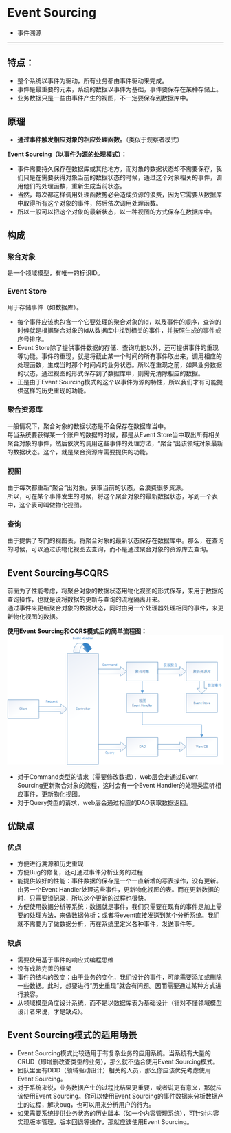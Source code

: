 # Event Sourcing
  * 事件溯源

----
## 特点：  
  * 整个系统以事件为驱动，所有业务都由事件驱动来完成。
  * 事件是最重要的元素，系统的数据以事件为基础，事件要保存在某种存储上。
  * 业务数据只是一些由事件产生的视图，不一定要保存到数据库中。

## 原理
  * **通过事件触发相应对象的相应处理函数。**（类似于观察者模式）
  
**Event Sourcing（以事件为源的处理模式）：**  
  * 事件需要持久保存在数据库或其他地方，而对象的数据状态却不需要保存，我们只是在需要获得对象当前的数据状态的时候，通过这个对象相关的事件，调用他们的处理函数，重新生成当前状态。  
  * 当然，每次都这样调用处理函数势必会造成资源的浪费，因为它需要从数据库中取得所有这个对象的事件，然后依次调用处理函数。  
  * 所以一般可以把这个对象的最新状态，以一种视图的方式保存在数据库中。


## 构成
### 聚合对象
是一个领域模型，有唯一的标识ID。

### Event Store
用于存储事件（如数据库）。  

  * 每个事件应该也包含一个它要处理的聚合对象的id，以及事件的顺序，查询的时候就是根据聚合对象的id从数据库中找到相关的事件，并按照生成的事件或序号排序。
  * Event Store除了提供事件数据的存储、查询功能以外，还可提供事件的重现等功能。事件的重现，就是将截止某一个时间的所有事件取出来，调用相应的处理函数，生成当时那个时间点的业务状态。所以在重现之前，如果业务数据的状态，通过视图的形式保存到了数据库中，则需先清除相应的数据。
  * 正是由于Event Sourcing模式的这个以事件为源的特性，所以我们才有可能提供这样的历史重现的功能。

### 聚合资源库
一般情况下，聚合对象的数据状态是不会保存在数据库当中。  
每当系统要获得某一个账户的数据的时候，都是从Event Store当中取出所有相关聚合对象的事件，然后依次的调用这些事件的处理方法，“聚合”出该领域对象最新的数据状态。这个，就是聚合资源库需要提供的功能。

### 视图
由于每次都重新“聚合”出对象，获取当前的状态，会浪费很多资源。  
所以，可在某个事件发生的时候，将这个聚合对象的最新数据状态，写到一个表中，这个表可叫做物化视图。

### 查询
由于提供了专门的视图表，将聚合对象的最新状态保存在数据库中。那么，在查询的时候，可以通过该物化视图去查询，而不是通过聚合对象的资源库去查询。

## Event Sourcing与CQRS
前面为了性能考虑，将聚合对象的数据状态用物化视图的形式保存，来用于数据的查询操作，也就是说将数据的更新与查询的流程隔离开来。  
通过事件来更新聚合对象的数据状态，同时由另一个处理器处理相同的事件，来更新物化视图的数据。  
  
**使用Event Sourcing和CQRS模式后的简单流程图：**  
![图1](img/event_sourcing_cqrs.png)  

  * 对于Command类型的请求（需要修改数据），web层会走通过Event Sourcing更新聚合对象的流程，这时会有一个Event Handler的处理类监听相应事件，更新物化视图。
  * 对于Query类型的请求，web层会通过相应的DAO获取数据返回。

## 优缺点
### 优点
  * 方便进行溯源和历史重现
  * 方便Bug的修复，还可通过事件分析业务的过程
  * 能提供较好的性能：事件数据的保存是一个一直新增的写表操作，没有更新。由另一个Event Handler处理这些事件，更新物化视图的表。而在更新数据的时，只需要锁记录，所以这个更新的过程也很快。
  * 方便使用数据分析等系统：数据就是事件，我们只需要在现有的事件是加上需要的处理方法，来做数据分析；或者将event直接发送到某个分析系统。我们就不需要为了做数据分析，再在系统里定义各种事件，发送事件等。

### 缺点
  * 需要使用基于事件的响应式编程思维
  * 没有成熟完善的框架
  * 事件的结构的改变：由于业务的变化，我们设计的事件，可能需要添加或删除一些数据。此时，想要进行“历史重现”就会有问题。因而需要通过某种方式进行兼容。
  * 从领域模型角度设计系统，而不是以数据库表为基础设计（针对不懂领域模型设计者来说，才是缺点）。

## Event Sourcing模式的适用场景
  * Event Sourcing模式比较适用于有复杂业务的应用系统。当系统有大量的CRUD（即增删改查类型的业务），那么就不适合使用Event Sourcing模式。
  * 团队里面有DDD（领域驱动设计）相关的人员，那么你应该优先考虑使用Event Sourcing。
  * 对于系统来说，业务数据产生的过程比结果更重要，或者说更有意义，那就应该使用Event Sourcing。你可以使用Event Sourcing的事件数据来分析数据产生的过程，解决bug，也可以用来分析用户的行为。
  * 如果需要系统提供业务状态的历史版本（如一个内容管理系统），可针对内容实现版本管理，版本回退等操作，那就应该使用Event Sourcing。